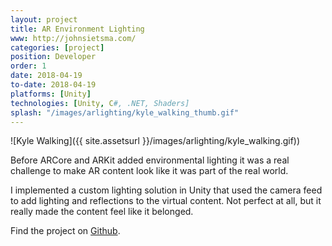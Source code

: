 ```yaml
---
layout: project
title: AR Environment Lighting
www: http://johnsietsma.com/
categories: [project]
position: Developer
order: 1
date: 2018-04-19
to-date: 2018-04-19
platforms: [Unity]
technologies: [Unity, C#, .NET, Shaders]
splash: "/images/arlighting/kyle_walking_thumb.gif"
---
```


![Kyle Walking]({{ site.assetsurl }}/images/arlighting/kyle_walking.gif))

Before ARCore and ARKit added environmental lighting it was a real challenge to make AR content look like it was part of the real world.

I implemented a custom lighting solution in Unity that used the camera feed to add lighting and reflections to the virtual content. Not perfect at all, but it really made the content feel like it belonged.

Find the project on [Github](https://github.com/johnsietsma/ARCameraLighting).
